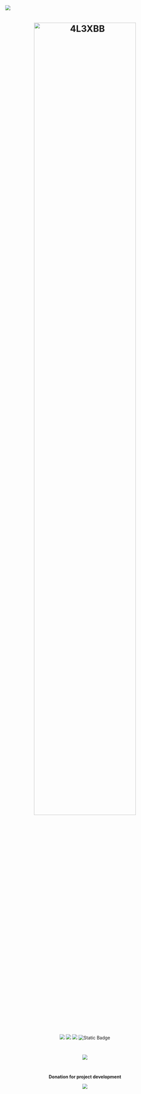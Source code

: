 <a href="https://visitcount.itsvg.in">
  <img src="https://visitcount.itsvg.in/api?id=BeyondFlare&label=Visitors&color=2&icon=6&pretty=true" />
</a>

<div align="center">

  <h1><img width="80%" src="https://readme-typing-svg.herokuapp.com?font=Nabla&size=30&duration=2500&pause=999&color=9431F7&center=true&vCenter=true&random=true&width=438&lines=BeyondFlare+Bypasser+is+here!" alt="4L3XBB" /></h1> <br />
  
  
  <br />
  
  <a href="https://www.linux.org"><img src="https://img.shields.io/badge/OS-Linux-yellow?style=flat&logo=linux" /></a>
  <a href="https://ubuntu.com/"><img src="https://img.shields.io/badge/Distro-Ubuntu-orange?style=flat&logo=ubuntu" /></a>
  <a href="https://www.cloudflare.com/"><img src="https://img.shields.io/badge/Web%20Application%20Firewall-CloudFlare-orange?style=flat&logo=cloudflare" /></a>
<img alt="Static Badge" src="https://img.shields.io/badge/BeyondFlare-InfoSec%20Tool-purple?logo=codechef&labelColor=grey&color=purple">

  
  <br />
  
  <a href="https://github.com/4l3xBB"><img src="https://img.shields.io/github/followers/4l3xBB?label=Github&style=social" /></a>
  <br />
  
  <br/>
  
  <p width="20px"><b>Donation for project development</p></b>
   <a href="https://www.buymeacoffee.com/4l3xBB"><img src="https://img.buymeacoffee.com/button-api/?text=Buy me a coffee&emoji=&slug=4l3xBB&button_colour=FF5F5F&font_colour=ffffff&font_family=Cookie&outline_colour=000000&coffee_colour=FFDD00" /></a><br />
    
</div>
